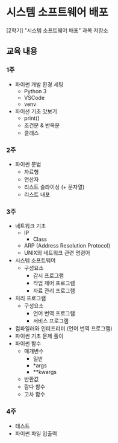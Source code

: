 # 시스템 소프트웨어 배포

[2학기] "시스템 소프트웨어 배포" 과목 저장소

## 교육 내용

### 1주
- 파이썬 개발 환경 세팅
    - Python 3
    - VSCode
    - venv
- 파이선 기초 맛보기
    - print()
    - 조건문 & 반복문
    - 클래스

### 2주
- 파이썬 문법
    - 자료형
    - 연산자
    - 리스트 슬라이싱 (+ 문자열)
    - 리스트 내포

### 3주
- 네트워크 기초
    - IP
        - Class
    - ARP (Address Resolution Protocol)
    - UNIX의 네트워크 관련 명령어
- 시스템 소프트웨어
    - 구성요소
        - 감시 프로그램
        - 작업 제어 프로그램
        - 자료 관리 프로그램
- 처리 프로그램
    - 구성요소
        - 언어 번역 프로그램
        - 서비스 프로그램
- 컴파일러와 인터프리터 (언어 번역 프로그램)
- 파이썬 기초 문제 풀이
- 파이썬 함수
    - 매개변수
        - 일반
        - *args
        - **kwargs
    - 반환값
    - 람다 함수
    - 고차 함수

### 4주
- 테스트
- 파이썬 파일 입출력